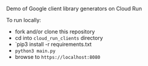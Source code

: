 Demo of Google client library generators on Cloud Run

To run locally:
- fork and/or clone this repository
- cd into `cloud_run_clients` directory
- `pip3 install -r requirements.txt
- `python3 main.py`
- browse to `https://localhost:8080`
